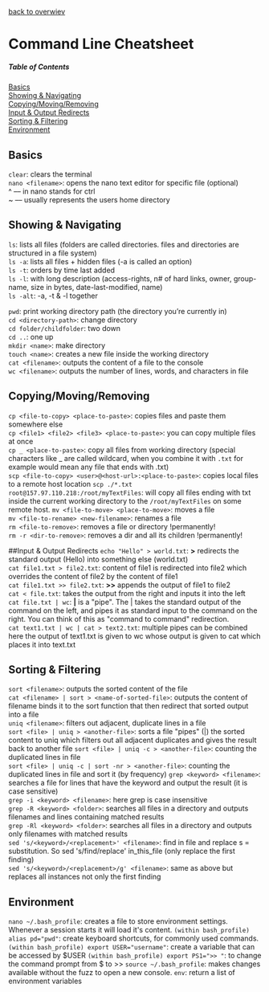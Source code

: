 [back to overwiev](/../..)

# Command Line Cheatsheet

##### Table of Contents

[Basics](#basics)  
[Showing & Navigating](#showing--navigating)  
[Copying/Moving/Removing](#copyingmovingremoving)  
[Input & Output Redirects](#input--output-redirects)  
[Sorting & Filtering](#sorting--filtering)  
[Environment](#environmen)

## Basics

`clear`: clears the terminal  
`nano <filename>`: opens the nano text editor for specific file (optional)  
^ –– in nano stands for ctrl  
~ –– usually represents the users home directory

## Showing & Navigating

`ls`: lists all files (folders are called directories. files and directories are structured in a file system)  
`ls -a`: lists all files + hidden files (-a is called an option)  
`ls -t`: orders by time last added  
`ls -l`: with long description (access-rights, n# of hard links, owner, group-name, size in bytes, date-last-modified, name)  
`ls -alt`: -a, -t & -l together

`pwd`: print working directory path (the directory you’re currently in)  
`cd <directory-path>`: change directory  
`cd folder/childfolder`: two down  
`cd ..`: one up  
`mkdir <name>`: make directory  
`touch <name>`: creates a new file inside the working directory  
`cat <filename>`: outputs the content of a file to the console  
`wc <filename>`: outputs the number of lines, words, and characters in file

## Copying/Moving/Removing

`cp <file-to-copy> <place-to-paste>`: copies files and paste them somewhere else  
`cp <file1> <file2> <file3> <place-to-paste>`: you can copy multiple files at once  
`cp _ <place-to-paste>`: copy all files from working directory (special characters like \_ are called wildcard, when you combine it with `.txt` for example would mean any file that ends with .txt)  
`scp <file-to-copy> <user>@<host-url>:<place-to-paste>`: copies local files to a remote host location
`scp ./*.txt root@157.97.110.218:/root/myTextFiles`: will copy all files ending with txt inside the current working directory to the `/root/myTextFiles` on some remote host.
`mv <file-to-move> <place-to-move>`: moves a file  
`mv <file-to-rename> <new-filename>`: renames a file  
`rm <file-to-remove>`: removes a file or directory !permanently!  
`rm -r <dir-to-remove>`: removes a dir and all its children !permanently!

##Input & Output Redirects
`echo "Hello" > world.txt`: **>** redirects the standard output (Hello) into something else (world.txt)  
`cat file1.txt > file2.txt`: content of file1 is redirected into file2 which overrides the content of file2 by the content of file1  
`cat file1.txt >> file2.txt`: **>>** appends the output of file1 to file2  
`cat < file.txt`: takes the output from the right and inputs it into the left  
`cat file.txt | wc`: **|** is a "pipe". The | takes the standard output of the command on the left, and pipes it as standard input to the command on the right. You can think of this as "command to command" redirection.  
`cat text1.txt | wc | cat > text2.txt`: multiple pipes can be combined here the output of text1.txt is given to wc whose output is given to cat which places it into text.txt

## Sorting & Filtering

`sort <filename>`: outputs the sorted content of the file  
`cat <filename> | sort > <name-of-sorted-file>`: outputs the content of filename binds it to the sort function that then redirect that sorted output into a file  
`uniq <filename>`: filters out adjacent, duplicate lines in a file  
`sort <file> | uniq > <another-file>`: sorts a file "pipes" (|) the sorted content to uniq which filters out all adjacent duplicates and gives the result back to another file
`sort <file> | uniq -c > <another-file>`: counting the duplicated lines in file  
`sort <file> | uniq -c | sort -nr > <another-file>`: counting the duplicated lines in file and sort it (by frequency)
`grep <keyword> <filename>`: searches a file for lines that have the keyword and output the result (it is case sensitive)  
`grep -i <keyword> <filename>`: here grep is case insensitive  
`grep -R <keyword> <folder>`: searches all files in a directory and outputs filenames and lines containing matched results  
`grep -Rl <keyword> <folder>`: searches all files in a directory and outputs only filenames with matched results  
`sed 's/<keyword>/<replacement>' <filename>`: find in file and replace s = substitution. So sed 's/find/replace' in_this_file (only replace the first finding)  
`sed 's/<keyword>/<replacement>/g' <filename>`: same as above but replaces all instances not only the first finding

## Environment

`nano ~/.bash_profile`: creates a file to store environment settings. Whenever a session starts it will load it's content.
`(within bash_profile) alias pd="pwd"`: create keyboard shortcuts, for commonly used commands.
`(within bash_profile) export USER="username"`: create a variable that can be accessed by $USER
`(within bash_profile) export PS1=">> "`: to change the command prompt from $ to >>
`source ~/.bash_profile`: makes changes available without the fuzz to open a new console.
`env`: return a list of environment variables
